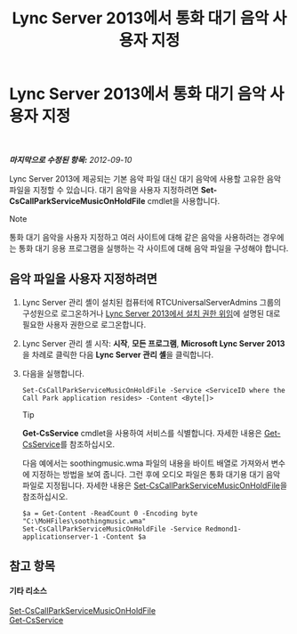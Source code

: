 ﻿---
title: Lync Server 2013에서 통화 대기 음악 사용자 지정
TOCTitle: Lync Server 2013에서 통화 대기 음악 사용자 지정
ms:assetid: 3d78e6f9-a4ae-49f4-a89f-4515acb49dac
ms:mtpsurl: https://technet.microsoft.com/ko-kr/library/JJ688031(v=OCS.15)
ms:contentKeyID: 49885733
ms.date: 08/10/2015
mtps_version: v=OCS.15
ms.translationtype: HT
---

# Lync Server 2013에서 통화 대기 음악 사용자 지정

 

_**마지막으로 수정된 항목:** 2012-09-10_

Lync Server 2013에 제공되는 기본 음악 파일 대신 대기 음악에 사용할 고유한 음악 파일을 지정할 수 있습니다. 대기 음악을 사용자 지정하려면 **Set-CsCallParkServiceMusicOnHoldFile** cmdlet을 사용합니다.


> [!NOTE]
> 통화 대기 음악을 사용자 지정하고 여러 사이트에 대해 같은 음악을 사용하려는 경우에는 통화 대기 응용 프로그램을 실행하는 각 사이트에 대해 음악 파일을 구성해야 합니다.



## 음악 파일을 사용자 지정하려면

1.  Lync Server 관리 셸이 설치된 컴퓨터에 RTCUniversalServerAdmins 그룹의 구성원으로 로그온하거나 [Lync Server 2013에서 설치 권한 위임](lync-server-2013-delegate-setup-permissions.md)에 설명된 대로 필요한 사용자 권한으로 로그온합니다.

2.  Lync Server 관리 셸 시작: **시작**, **모든 프로그램**, **Microsoft Lync Server 2013**을 차례로 클릭한 다음 **Lync Server 관리 셸**을 클릭합니다.

3.  다음을 실행합니다.
    
        Set-CsCallParkServiceMusicOnHoldFile -Service <ServiceID where the Call Park application resides> -Content <Byte[]>
    

    > [!TIP]
    > <STRONG>Get-CsService</STRONG> cmdlet을 사용하여 서비스를 식별합니다. 자세한 내용은 <A href="https://docs.microsoft.com/en-us/powershell/module/skype/Get-CsService">Get-CsService</A>를 참조하십시오.

    
    다음 예에서는 soothingmusic.wma 파일의 내용을 바이트 배열로 가져와서 변수에 지정하는 방법을 보여 줍니다. 그런 후에 오디오 파일은 통화 대기용 대기 음악 파일로 지정됩니다. 자세한 내용은 [Set-CsCallParkServiceMusicOnHoldFile](https://docs.microsoft.com/en-us/powershell/module/skype/Set-CsCallParkServiceMusicOnHoldFile)을 참조하십시오.
    
        $a = Get-Content -ReadCount 0 -Encoding byte "C:\MoHFiles\soothingmusic.wma"
        Set-CsCallParkServiceMusicOnHoldFile -Service Redmond1-applicationserver-1 -Content $a

## 참고 항목

#### 기타 리소스

[Set-CsCallParkServiceMusicOnHoldFile](https://docs.microsoft.com/en-us/powershell/module/skype/Set-CsCallParkServiceMusicOnHoldFile)  
[Get-CsService](https://docs.microsoft.com/en-us/powershell/module/skype/Get-CsService)

